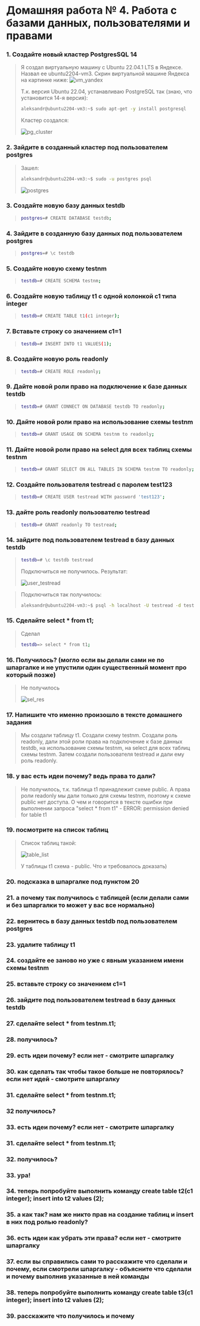 # Домашняя работа № 4. Работа с базами данных, пользователями и правами

### 1. Cоздайте новый кластер PostgresSQL 14
> Я создал виртуальную машину с Ubuntu 22.04.1 LTS в Яндексе. Назвал ее ubuntu2204-vm3. Скрин виртуальной машине Яндекса на картинке ниже:
> <image src="images/vm_yandex.png" alt="vm_yandex">
>
> Т.к. версия Ubuntu 22.04, устанавливаю PostgreSQL так (знаю, что установится 14-я версия):
> ```sh
> aleksandr@ubuntu2204-vm3:~$ sudo apt-get -y install postgresql
> ```
> Кластер создался:
> 
> <image src="images/pg_cluster.png" alt="pg_cluster">
### 2. Зайдите в созданный кластер под пользователем postgres
> Зашел:
> ```sh
> aleksandr@ubuntu2204-vm3:~$ sudo -u postgres psql
> ```
> <image src="images/postgres.png" alt="postgres">

### 3. Cоздайте новую базу данных testdb
> ```sh
> postgres=# CREATE DATABASE testdb;
> ```

### 4. Зайдите в созданную базу данных под пользователем postgres
> ```sh
> postgres=# \c testdb
> ```

### 5. Создайте новую схему testnm
> ```sh
> testdb=# CREATE SCHEMA testnm;
> ```

### 6. Создайте новую таблицу t1 с одной колонкой c1 типа integer
> ```sh
> testdb=# CREATE TABLE t1(c1 integer);
> ```

### 7. Вставьте строку со значением c1=1
> ```sh
> testdb=# INSERT INTO t1 VALUES(1);
> ```

### 8. Создайте новую роль readonly
> ```sh
> testdb=# CREATE ROLE readonly;
> ```

### 9. Дайте новой роли право на подключение к базе данных testdb
> ```sh
> testdb=# GRANT CONNECT ON DATABASE testdb TO readonly;
> ```

### 10. Дайте новой роли право на использование схемы testnm
> ```sh
> testdb=# GRANT USAGE ON SCHEMA testnm to readonly;
> ```

### 11. Дайте новой роли право на select для всех таблиц схемы testnm
> ```sh
> testdb=# GRANT SELECT ON ALL TABLES IN SCHEMA testnm TO readonly;
> ```

### 12. Создайте пользователя testread с паролем test123
> ```sh
> testdb=# CREATE USER testread WITH password 'test123';
> ```

### 13. дайте роль readonly пользователю testread
> ```sh
> testdb=# GRANT readonly TO testread;
> ```

### 14. зайдите под пользователем testread в базу данных testdb
> ```sh
> testdb=# \c testdb testread
>```
> Подключиться не получилось. Результат:
>
> <image src="images/user_testread.png" alt="user_testread">

> Подключиться так получилось:
> ```sh
> aleksandr@ubuntu2204-vm3:~$ psql -h localhost -U testread -d testdb -W
>```

### 15. Cделайте select * from t1;
> Сделал
> ```sh
> testdb=> select * from t1;
>```

### 16. Получилось? (могло если вы делали сами не по шпаргалке и не упустили один существенный момент про который позже)
> Не получилось
>
> <image src="images/sel_res.png" alt="sel_res">

### 17. Напишите что именно произошло в тексте домашнего задания
> Мы создали таблицу t1. Создали схему testnm. Создали роль readonly, дали этой роли права на подключение к базе данных testdb,
> на использование схемы testnm, на select для всех таблиц схемы testnm. Затем создали пользователя testread и дали ему роль readonly.

### 18. у вас есть идеи почему? ведь права то дали?
> Не получилось, т.к. таблица t1 принадлежит схеме public. А права роли readonly мы дали только для схемы testnm, поэтому к схеме public нет доступа.
> О чем и говорится в тексте ошибки при выполнении запроса "select * from t1" - ERROR:  permission denied for table t1

### 19. посмотрите на список таблиц
> Список таблиц такой:
>
> <image src="images/table_list.png" alt="table_list">
>
> У таблицы t1 схема - public. Что и требовалось доказать)

### 20. подсказка в шпаргалке под пунктом 20

### 21. а почему так получилось с таблицей (если делали сами и без шпаргалки то может у вас все нормально)

### 22. вернитесь в базу данных testdb под пользователем postgres

### 23. удалите таблицу t1

### 24. создайте ее заново но уже с явным указанием имени схемы testnm

### 25. вставьте строку со значением c1=1

### 26. зайдите под пользователем testread в базу данных testdb

### 27. сделайте select * from testnm.t1;

### 28. получилось?

### 29. есть идеи почему? если нет - смотрите шпаргалку

### 30. как сделать так чтобы такое больше не повторялось? если нет идей - смотрите шпаргалку

### 31. сделайте select * from testnm.t1;

### 32 получилось?

### 33. есть идеи почему? если нет - смотрите шпаргалку

### 31. сделайте select * from testnm.t1;

### 32. получилось?

### 33. ура!

### 34. теперь попробуйте выполнить команду create table t2(c1 integer); insert into t2 values (2);

### 35. а как так? нам же никто прав на создание таблиц и insert в них под ролью readonly?

### 36. есть идеи как убрать эти права? если нет - смотрите шпаргалку

### 37. если вы справились сами то расскажите что сделали и почему, если смотрели шпаргалку - объясните что сделали и почему выполнив указанные в ней команды

### 38. теперь попробуйте выполнить команду create table t3(c1 integer); insert into t2 values (2);

### 39. расскажите что получилось и почему